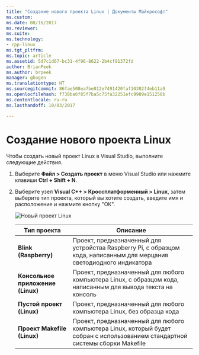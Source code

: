 ```yaml
---
title: "Создание нового проекта Linux | Документы Майкрософт"
ms.custom: 
ms.date: 08/16/2017
ms.reviewer: 
ms.suite: 
ms.technology:
- cpp-linux
ms.tgt_pltfrm: 
ms.topic: article
ms.assetid: 5d7c1d67-bc31-4f96-8622-2b4cf91372fd
author: BrianPeek
ms.author: brpeek
manager: ghogen
ms.translationtype: HT
ms.sourcegitcommit: 86fae508ea7be012e7491420faf10302f4eb11a9
ms.openlocfilehash: f738ba6f85f7ba5c75fa32251efc9989e151258b
ms.contentlocale: ru-ru
ms.lasthandoff: 10/03/2017

---
```


# <a name="create-a-new-linux-project"></a>Создание нового проекта Linux

Чтобы создать новый проект Linux в Visual Studio, выполните следующие действия.

1. Выберите **Файл > Создать проект** в меню Visual Studio или нажмите клавиши **Ctrl + Shift + N**.
1. Выберите узел **Visual C++ > Кроссплатформенный > Linux**, затем выберите тип проекта, который вы хотите создать, введите имя и расположение и нажмите кнопку "ОК".

   ![Новый проект Linux](media/newproject.png)

   | Тип проекта | Описание
   | ------------ | ---
   | **Blink (Raspberry)**           | Проект, предназначенный для устройства Raspberry Pi, с образцом кода, написанным для мерцания светодиодного индикатора
   | **Консольное приложение (Linux)** | Проект, предназначенный для любого компьютера Linux, с образцом кода, написанным для вывода текста на консоль
   | **Пустой проект (Linux)**       | Проект, предназначенный для любого компьютера Linux, без образца кода
   | **Проект Makefile (Linux)**    | Проект, предназначенный для любого компьютера Linux, который будет собран с использованием стандартной системы сборки Makefile


